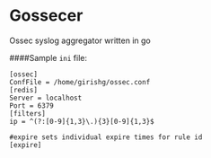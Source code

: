 # Gossecer
Ossec syslog aggregator written in go

####Sample `ini` file:

```
[ossec]
ConfFile = /home/girishg/ossec.conf
[redis]
Server = localhost
Port = 6379
[filters]
ip = ^(?:[0-9]{1,3}\.){3}[0-9]{1,3}$
 
#expire sets individual expire times for rule id
[expire]
```